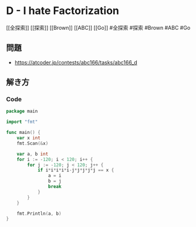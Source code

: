 # D - I hate Factorization
[[全探索]] [[探索]] [[Brown]] [[ABC]] [[Go]]
#全探索 #探索 #Brown #ABC #Go 

## 問題
- https://atcoder.jp/contests/abc166/tasks/abc166_d

## 解き方
### Code
```go
package main

import "fmt"

func main() {
	var x int
	fmt.Scan(&x)

	var a, b int
	for i := -120; i < 120; i++ {
		for j := -120; j < 120; j++ {
			if i*i*i*i*i-j*j*j*j*j == x {
				a = i
				b = j
				break
			}
		}
	}

	fmt.Println(a, b)
}
```